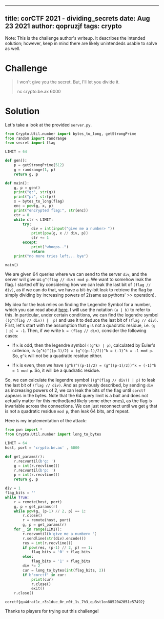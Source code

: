 ----
title: corCTF 2021 - dividing_secrets
date: Aug 23 2021
author: qopruzjf
tags: crypto
---

Note: This is the challenge author's writeup. It describes the intended solution; however, keep in mind there are likely unintendeds usable to solve as well.

# Challenge

> I won't give you the secret. But, I'll let you divide it.
>
> nc crypto.be.ax 6000

# Solution

Let's take a look at the provided `server.py`.

```python
from Crypto.Util.number import bytes_to_long, getStrongPrime
from random import randrange
from secret import flag

LIMIT = 64

def gen():
	p = getStrongPrime(512)
	g = randrange(1, p)
	return g, p

def main():
	g, p = gen()
	print("g:", str(g))
	print("p:", str(p))
	x = bytes_to_long(flag)
	enc = pow(g, x, p)
	print("encrypted flag:", str(enc))
	ctr = 0
	while ctr < LIMIT:
		try:
			div = int(input("give me a number> "))
			print(pow(g, x // div, p))
			ctr += 1
		except:
			print("whoops..")
			return
	print("no more tries left... bye")

main()	
```
We are given 64 queries where we can send to the server `div`, and the server will give us `g^(flag // div) mod p`. We want to somehow leak the flag. I started off by considering how we can leak the last bit of `(flag // div)`, as if we can do that, we have a bit-by-bit leak to retrieve the flag by simply dividing by increasing powers of 2(same as pythons' >> operation).

My idea for the leak relies on finding the Legendre Symbol for a number, which you can read about [here](https://en.wikipedia.org/wiki/Legendre_symbol). I will use the notation `(a | b)` to refer to this. In particular, under certain conditions, we can find the legendre symbol `((g^(flag // div)) |  p)` and use it to deduce the last bit of `(flag // div)`. First, let's start with the assumption that `g` is not a quadratic residue, i.e. `(g | p) = -1`. Then, if we write `k = (flag // div)`, consider the following cases:

- If `k` is odd, then the legendre symbol `((g^k) | p)`, calculated by Euler's criterion, is `(g^k)^((p-1)/2) = (g^((p-1)/2))^k = (-1)^k = -1 mod p`. So, `g^k` will not be a quadratic residue either.

- If `k` is even, then we have `(g^k)^((p-1)/2) = (g^((p-1)/2))^k = (-1)^k = 1 mod p`. So, it will be a quadratic residue.

So, we can calculate the legendre symbol `((g^(flag // div)) | p)` to leak the last bit of `(flag // div)`. And as previously described, by sending `div` as increasing powers of 2, we can leak the bits of the flag until `corctf` appears in the bytes. Note that the 64 query limit is a bait and does not actually matter for this method(and likely some other ones), as the flag is invariable across the connections. We can just reconnect until we get `g` that is not a quadratic residue `mod p`, then leak 64 bits, and repeat.

Here is my implementation of the attack:
```python
from pwn import *
from Crypto.Util.number import long_to_bytes

LIMIT = 64
host, port = 'crypto.be.ax' , 6000

def get_params(r):
	r.recvuntil(b'g: ')
	g = int(r.recvline())
	r.recvuntil(b'p: ')
	p = int(r.recvline())
	return g, p

div = 1
flag_bits = ''
while True:
	r = remote(host, port)
	g, p = get_params(r)
	while pow(g, (p-1) // 2, p) == 1:
		r.close()
		r = remote(host, port)
		g, p = get_params(r)
	for _ in range(LIMIT):
		r.recvuntil(b'give me a number> ')
		r.sendline(str(div).encode())
		res = int(r.recvline())
		if pow(res, (p-1) // 2, p) == 1:
			flag_bits = '0' + flag_bits
		else:
			flag_bits = '1' + flag_bits
		div *= 2
		cur = long_to_bytes(int(flag_bits, 2))
		if b'corctf' in cur:
			print(cur)
			r.close()
			exit()
	r.close()
```
`corctf{qu4drat1c_r3s1due_0r_n0t_1s_7h3_qu3st1on8852042051e57492}`

Thanks to players for trying out this challenge!